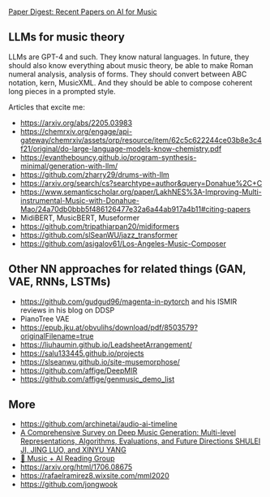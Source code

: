 [Paper Digest: Recent Papers on AI for Music](https://www.paperdigest.org/2020/07/recent-papers-on-ai-for-music/)

LLMs for music theory
---

LLMs are GPT-4 and such. They know natural languages. In future, they should also know everything about music theory, be able to make Roman numeral 
analysis, analysis of forms. They should convert between ABC notation, kern, MusicXML. And they should be able to compose coherent long pieces in a prompted style.

Articles that excite me:
- https://arxiv.org/abs/2205.03983
- https://chemrxiv.org/engage/api-gateway/chemrxiv/assets/orp/resource/item/62c5c622244ce03b8e3c4f21/original/do-large-language-models-know-chemistry.pdf
- https://evanthebouncy.github.io/program-synthesis-minimal/generation-with-llm/
- https://github.com/zharry29/drums-with-llm
- https://arxiv.org/search/cs?searchtype=author&query=Donahue%2C+C
- https://www.semanticscholar.org/paper/LakhNES%3A-Improving-Multi-instrumental-Music-with-Donahue-Mao/24a70db0bbb5f486126477e32a6a44ab917a4b11#citing-papers
- MidiBERT, MusicBERT, Museformer
- https://github.com/tripathiarpan20/midiformers
- https://github.com/slSeanWU/jazz_transformer
- https://github.com/asigalov61/Los-Angeles-Music-Composer

Other NN approaches for related things (GAN, VAE, RNNs, LSTMs)
---

- https://github.com/gudgud96/magenta-in-pytorch and his ISMIR reviews in his blog on DDSP
- PianoTree VAE
- https://epub.jku.at/obvulihs/download/pdf/8503579?originalFilename=true
- https://liuhaumin.github.io/LeadsheetArrangement/
- https://salu133445.github.io/projects
- https://slseanwu.github.io/site-musemorphose/
- https://github.com/affige/DeepMIR
- https://github.com/affige/genmusic_demo_list

More
----

- https://github.com/archinetai/audio-ai-timeline
- [A Comprehensive Survey on Deep Music Generation:
Multi-level Representations, Algorithms, Evaluations, and
Future Directions
SHULEI JI, JING LUO, and XINYU YANG](https://arxiv.org/pdf/2011.06801.pdf)
- [🎥 Music + AI Reading Group](https://www.youtube.com/@musicaireadinggroup945/videos)
- https://arxiv.org/html/1706.08675
- https://rafaelramirez8.wixsite.com/mml2020
- https://github.com/jongwook
